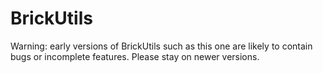 # BrickUtils

Warning: early versions of BrickUtils such as this one are likely to contain bugs or incomplete features.
Please stay on newer versions.
